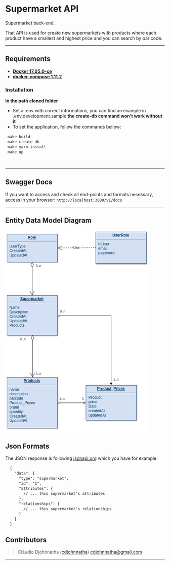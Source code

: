# Supermarket API
Supermarket back-end.

That API is used for create new supermarkets with products where each product have a smallest and highest price and you can search by bar code.  

---

## Requirements

* **[Docker 17.05.0-ce](https://www.docker.com/)**
* **[docker-compose 1.11.2](https://docs.docker.com/compose/)**

### Installation

**In the path cloned folder**
 
* Set a .env with correct informations, you can find an example in .env.development.sample **the create-db command won't work without it**
* To set the application, follow the commands bellow:

 ```  
  make build
  make create-db
  make yarn-install
  make up
 ```
  
  
---


## Swagger Docs

If you want to access and check all end-points and formats necessary, access in your browser: `http://localhost:3000/v1/docs`
  
---

## Entity Data Model Diagram

![picture](public/images/3d729eac18020b67b530196713206a48.jpg)

## Json Formats

The JSON response is following [jsonapi.org](http://jsonapi.org/format/) which you have for example:

```
  {
    "data": {
      "type": "supermarket",
      "id": "1",
      "attributes": {
        // ... this supermarket's attributes
      },
      "relationships": {
        // ... this supermarket's relationships
      }
    }
  }
```

## Contributors

> Cláudio Djohnnatha ([cdjohnnatha](https://github.com/cdjohnnatha)) cdjohnnatha@gmail.com

---
